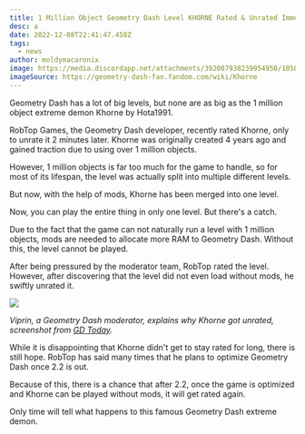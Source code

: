```yaml
---
title: 1 Million Object Geometry Dash Level KHORNE Rated & Unrated Immediately
desc: a
date: 2022-12-08T22:41:47.458Z
tags:
  - news
author: moldymacaronix
image: https://media.discordapp.net/attachments/392087938239954950/1050543048184037476/latest.png?width=1201&height=676
imageSource: https://geometry-dash-fan.fandom.com/wiki/Khorne
---
```

Geometry Dash has a lot of big levels, but none are as big as the 1 million object extreme demon Khorne by Hota1991.

RobTop Games, the Geometry Dash developer, recently rated Khorne, only to unrate it 2 minutes later. Khorne was originally created 4 years ago and gained traction due to using over 1 million objects.

However, 1 million objects is far too much for the game to handle, so for most of its lifespan, the level was actually split into multiple different levels.

But now, with the help of mods, Khorne has been merged into one level.

Now, you can play the entire thing in only one level. But there's a catch.

Due to the fact that the game can not naturally run a level with 1 million objects, mods are needed to allocate more RAM to Geometry Dash. Without this, the level cannot be played.

A﻿fter being pressured by the moderator team, RobTop rated the level. However, after discovering that the level did not even load without mods, he swiftly unrated it.

![](https://pbs.twimg.com/media/FjdQcOUaYAEZNfV?format=jpg&name=900x900)

*Viprin, a Geometry Dash moderator, explains why Khorne got unrated, screenshot from [GD Today](https://twitter.com/today_gd/status/1600836640494452736).*

While it is disappointing that Khorne didn't get to stay rated for long, there is still hope. RobTop has said many times that he plans to optimize Geometry Dash once 2.2 is out.

Because of this, there is a chance that after 2.2, once the game is optimized and Khorne can be played without mods, it will get rated again.

Only time will tell what happens to this famous Geometry Dash extreme demon.
